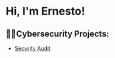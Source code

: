 # Hi, I'm Ernesto!
## 👨‍💻Cybersecurity Projects:
- [Security Audit](https://github.com/CFSecAnalyst/CFSecAnalyst/edit/main/README.md)
